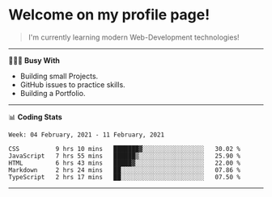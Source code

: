 # Welcome on my profile page!
<!-- print(("dralla"[::-1]+"s").capitalize()) -->

> I'm currently learning modern Web-Development technologies!
---
👨🏻‍💻 **Busy With**
* Building small Projects.
* GitHub issues to practice skills.
* Building a Portfolio.

---
📊 **Coding Stats**
<!--START_SECTION:waka-->
```text
Week: 04 February, 2021 - 11 February, 2021

CSS          9 hrs 10 mins   ███████▓░░░░░░░░░░░░░░░░░   30.02 % 
JavaScript   7 hrs 55 mins   ██████▒░░░░░░░░░░░░░░░░░░   25.90 % 
HTML         6 hrs 43 mins   █████▓░░░░░░░░░░░░░░░░░░░   22.00 % 
Markdown     2 hrs 24 mins   ██░░░░░░░░░░░░░░░░░░░░░░░   07.86 % 
TypeScript   2 hrs 17 mins   ██░░░░░░░░░░░░░░░░░░░░░░░   07.50 % 
```
<!--END_SECTION:waka-->

---
